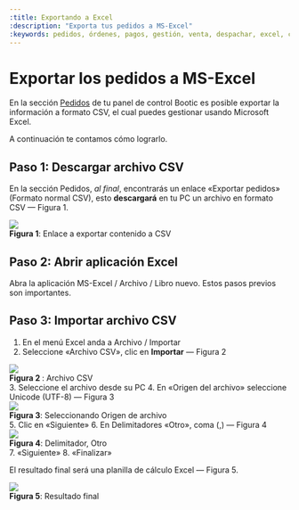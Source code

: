 ```yaml
---
:title: Exportando a Excel
:description: "Exporta tus pedidos a MS-Excel"
:keywords: pedidos, órdenes, pagos, gestión, venta, despachar, excel, csv, exportar
---
```


# Exportar los pedidos a MS-Excel

En la sección [Pedidos][1] de tu panel de control Bootic es posible exportar la información a formato CSV, el cual
puedes gestionar usando Microsoft Excel. 

A continuación te contamos cómo lograrlo.

## Paso 1: Descargar archivo CSV

En la sección Pedidos, _al final_, encontrarás un enlace «Exportar pedidos» (Formato normal CSV), esto **descargará** en tu PC un archivo en formato CSV — Figura 1.

<div class="captura">
  <div class="c-contenido">
    <img src="/img/admin/exportar_pedido_a_csv.png">
  </div>
  <div class="c-pie"><strong>Figura 1</strong>: Enlace a exportar contenido a CSV</div>
</div>

## Paso 2: Abrir aplicación Excel

Abra la aplicación MS-Excel / Archivo / Libro nuevo. Estos pasos previos son importantes.

## Paso 3: Importar archivo CSV

1. En el menú Excel anda a Archivo / Importar 
2. Seleccione «Archivo CSV», clic en **Importar** — Figura 2
  <div class="captura">
    <div class="c-contenido">
      <img src="/img/admin/exportar_pedido_archivo-csv.png">
    </div>
    <div class="c-pie"><strong>Figura 2 </strong>: Archivo CSV</div>
  </div>
3. Seleccione el archivo desde su PC
4. En «Origen del archivo» seleccione Unicode (UTF-8) — Figura 3
  <div class="captura">
    <div class="c-contenido">
      <img src="/img/admin/exportar_pedido_utf8.png">
    </div>
    <div class="c-pie"><strong>Figura 3</strong>: Seleccionando Origen de archivo</div>
  </div>
5. Clic en «Siguiente»
6. En Delimitadores «Otro», coma (,) — Figura 4
  <div class="captura">
    <div class="c-contenido">
      <img src="/img/admin/exportar_pedido_delimitador.png">
    </div>
    <div class="c-pie"><strong>Figura 4</strong>: Delimitador, Otro</div>
  </div>
7. «Siguiente»
8. «Finalizar»

El resultado final será una planilla de cálculo Excel — Figura 5.

<div class="captura">
  <div class="c-contenido">
    <img src="/img/admin/exportar_pedido_resultado.png">
  </div>
  <div class="c-pie"><strong>Figura 5</strong>: Resultado final </div>
</div>

[1]:/es/administracion/pedidos "pedidos"
